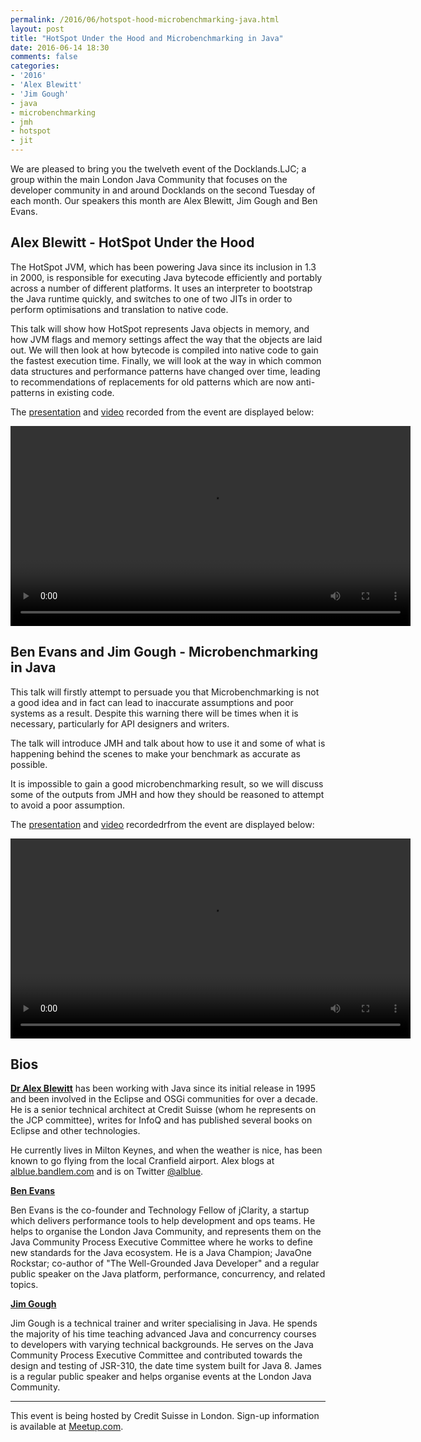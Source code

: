 ```yaml
---
permalink: /2016/06/hotspot-hood-microbenchmarking-java.html
layout: post
title: "HotSpot Under the Hood and Microbenchmarking in Java"
date: 2016-06-14 18:30
comments: false
categories: 
- '2016'
- 'Alex Blewitt' 
- 'Jim Gough'
- java
- microbenchmarking
- jmh
- hotspot
- jit
---
```


We are pleased to bring you the twelveth event of the Docklands.LJC; a group
within the main London Java Community that focuses on the developer community
in and around Docklands on the second Tuesday of each month. Our speakers this
month are Alex Blewitt, Jim Gough and Ben Evans.

<h2>Alex Blewitt - HotSpot Under the Hood</h2>

The HotSpot JVM, which has been powering Java since its inclusion in 1.3 in
2000, is responsible for executing Java bytecode efficiently and portably
across a number of different platforms. It uses an interpreter to bootstrap the
Java runtime quickly, and switches to one of two JITs in order to perform
optimisations and translation to native code.

This talk will show how HotSpot represents Java objects in memory, and how JVM
flags and memory settings affect the way that the objects are laid out. We will
then look at how bytecode is compiled into native code to gain the fastest
execution time. Finally, we will look at the way in which common data
structures and performance patterns have changed over time, leading to
recommendations of replacements for old patterns which are now anti-patterns in
existing code. 

The
<a href="{{ site.github.url }}/presentations/2016/AlexBlewitt-HotSpotUnderTheHood.pdf" rel="nofollow">presentation</a>
and 
<a href="//www.docklandsljc.uk/presentations/2016/AlexBlewitt-HotSpotUnderTheHood.mp4" rel="nofollow">video</a>
recorded from the event are displayed below:

<video width="640" height="320" controls>
 <source src="//www.docklandsljc.uk/presentations/2016/AlexBlewitt-HotSpotUnderTheHood.mp4" type="video/mp4"/>
 Your browser does not support the &lt;video&gt; tag or does not understand MP4 files.
</video>

<h2>Ben Evans and Jim Gough - Microbenchmarking in Java</h2>

This talk will firstly attempt to persuade you that Microbenchmarking
is not a good idea and in fact can lead to inaccurate assumptions and poor
systems as a result. Despite this warning there will be times when it is 
necessary, particularly for API designers and writers.

The talk will introduce JMH and talk about how to use it and some of what
is happening behind the scenes to make your benchmark as accurate 
as possible.

It is impossible to gain a good microbenchmarking result, so we will 
discuss some of the outputs from JMH and how they should be reasoned 
to attempt to avoid a poor assumption. 

The
<a href="{{ site.github.url }}/presentations/2016/BenEvansJimGough-Microbenchmarking.pdf" rel="nofollow">presentation</a>
and 
<a href="//www.docklandsljc.uk/presentations/2016/BenEvansJimGough-Microbenchmarking.mp4" rel="nofollow">video</a>
recordedrfrom the event are displayed below:

<video width="640" height="320" controls>
 <source src="//www.docklandsljc.uk/presentations/2016/BenEvansJimGough-Microbenchmarking.mp4" type="video/mp4"/>
 Your browser does not support the &lt;video&gt; tag or does not understand MP4 files.
</video>

<h2>Bios</h2>

<b><a href="https://twitter.com/alblue">Dr Alex Blewitt</a></b> has been
working with Java since its initial release in 1995 and been involved in the
Eclipse and OSGi communities for over a decade. He is a senior technical
architect at Credit Suisse (whom he represents on the JCP committee), writes
for InfoQ and has published several books on Eclipse and other technologies.

He currently lives in Milton Keynes, and when the weather is nice, has been
known to go flying from the local Cranfield airport. Alex blogs at <a
href="http://alblue.bandlem.com">alblue.bandlem.com</a> and is on Twitter <a
href="https://twitter.com/alblue">@alblue</a>.

<b><a href="https://twitter.com/kittylyst">Ben Evans</a></b>

Ben Evans is the co-founder and Technology Fellow of jClarity, a startup which
delivers performance tools to help development and ops teams. He helps to
organise the London Java Community, and represents them on the Java Community
Process Executive Committee where he works to define new standards for the Java
ecosystem. He is a Java Champion; JavaOne Rockstar; co-author of "The
Well-Grounded Java Developer" and a regular public speaker on the Java
platform, performance, concurrency, and related topics.

<b><a href="https://twitter.com/jim__gough">Jim Gough</a></b>

Jim Gough is a technical trainer and writer specialising in Java. He spends
the majority of his time teaching advanced Java and concurrency courses to
developers with varying technical backgrounds. He serves on the Java Community
Process Executive Committee and contributed towards the design and testing of
JSR-310, the date time system built for Java 8. James is a regular public
speaker and helps organise events at the London Java Community.

<hr/>
This event is being hosted by Credit Suisse in London. Sign-up information is available at <a href="http://www.meetup.com/Londonjavacommunity/events/231414092/">Meetup.com</a>.
